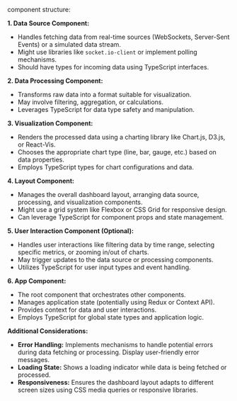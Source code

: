 component structure:

**1. Data Source Component:**

- Handles fetching data from real-time sources (WebSockets, Server-Sent Events) or a simulated data stream.
- Might use libraries like `socket.io-client` or implement polling mechanisms.
- Should have types for incoming data using TypeScript interfaces.

**2. Data Processing Component:**

- Transforms raw data into a format suitable for visualization.
- May involve filtering, aggregation, or calculations.
- Leverages TypeScript for data type safety and manipulation.

**3. Visualization Component:**

- Renders the processed data using a charting library like Chart.js, D3.js, or React-Vis.
- Chooses the appropriate chart type (line, bar, gauge, etc.) based on data properties.
- Employs TypeScript types for chart configurations and data.

**4. Layout Component:**

- Manages the overall dashboard layout, arranging data source, processing, and visualization components.
- Might use a grid system like Flexbox or CSS Grid for responsive design.
- Can leverage TypeScript for component props and state management.

**5. User Interaction Component (Optional):**

- Handles user interactions like filtering data by time range, selecting specific metrics, or zooming in/out of charts.
- May trigger updates to the data source or processing components.
- Utilizes TypeScript for user input types and event handling.

**6. App Component:**

- The root component that orchestrates other components.
- Manages application state (potentially using Redux or Context API).
- Provides context for data and user interactions.
- Employs TypeScript for global state types and application logic.

**Additional Considerations:**

- **Error Handling:** Implements mechanisms to handle potential errors during data fetching or processing. Display user-friendly error messages.
- **Loading State:** Shows a loading indicator while data is being fetched or processed.
- **Responsiveness:** Ensures the dashboard layout adapts to different screen sizes using CSS media queries or responsive libraries.


